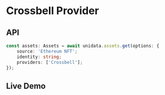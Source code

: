 # Crossbell Provider

<Logos type="Assets" :names="['Crossbell']" />

## API

```ts
const assets: Assets = await unidata.assets.get(options: {
    source: 'Ethereum NFT';
    identity: string;
    providers: ['Crossbell'];
});
```

## Live Demo

<Assets :source="'Ethereum NFT'" :providers="['Crossbell']" :defaultIdentity="'0xC8b960D09C0078c18Dcbe7eB9AB9d816BcCa8944'" />
